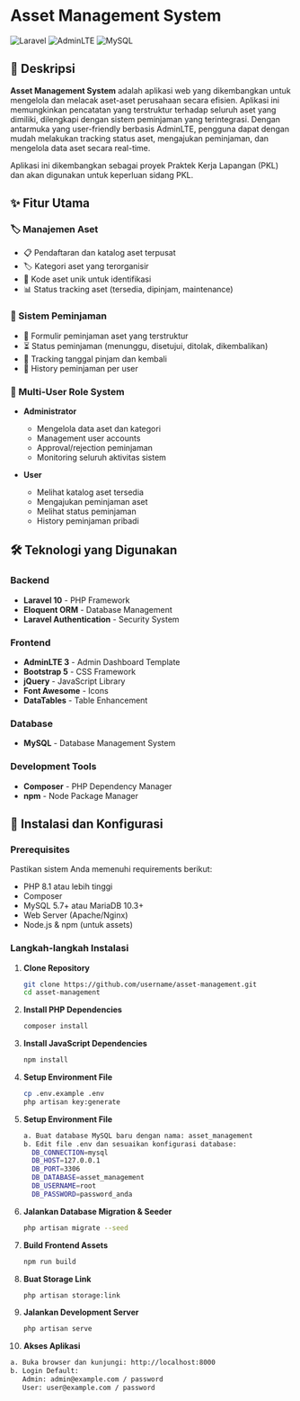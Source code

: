 # Asset Management System

![Laravel](https://img.shields.io/badge/Laravel-FF2D20?style=for-the-badge&logo=laravel&logoColor=white)
![AdminLTE](https://img.shields.io/badge/AdminLTE-3C8DBC?style=for-the-badge&logo=adminlte&logoColor=white)
![MySQL](https://img.shields.io/badge/MySQL-4479A1?style=for-the-badge&logo=mysql&logoColor=white)

## 📖 Deskripsi

**Asset Management System** adalah aplikasi web yang dikembangkan untuk mengelola dan melacak aset-aset perusahaan secara efisien. Aplikasi ini memungkinkan pencatatan yang terstruktur terhadap seluruh aset yang dimiliki, dilengkapi dengan sistem peminjaman yang terintegrasi. Dengan antarmuka yang user-friendly berbasis AdminLTE, pengguna dapat dengan mudah melakukan tracking status aset, mengajukan peminjaman, dan mengelola data aset secara real-time.

Aplikasi ini dikembangkan sebagai proyek Praktek Kerja Lapangan (PKL) dan akan digunakan untuk keperluan sidang PKL.

## ✨ Fitur Utama

### 🏷️ Manajemen Aset
- 📋 Pendaftaran dan katalog aset terpusat
- 🏷️ Kategori aset yang terorganisir
- 🔢 Kode aset unik untuk identifikasi
- 📊 Status tracking aset (tersedia, dipinjam, maintenance)

### 🔄 Sistem Peminjaman
- 📝 Formulir peminjaman aset yang terstruktur
- ⏳ Status peminjaman (menunggu, disetujui, ditolak, dikembalikan)
- 📅 Tracking tanggal pinjam dan kembali
- 👥 History peminjaman per user

### 👥 Multi-User Role System
- **Administrator**
  - Mengelola data aset dan kategori
  - Management user accounts
  - Approval/rejection peminjaman
  - Monitoring seluruh aktivitas sistem

- **User**
  - Melihat katalog aset tersedia
  - Mengajukan peminjaman aset
  - Melihat status peminjaman
  - History peminjaman pribadi

## 🛠 Teknologi yang Digunakan

### Backend
- **Laravel 10** - PHP Framework
- **Eloquent ORM** - Database Management
- **Laravel Authentication** - Security System

### Frontend
- **AdminLTE 3** - Admin Dashboard Template
- **Bootstrap 5** - CSS Framework
- **jQuery** - JavaScript Library
- **Font Awesome** - Icons
- **DataTables** - Table Enhancement

### Database
- **MySQL** - Database Management System

### Development Tools
- **Composer** - PHP Dependency Manager
- **npm** - Node Package Manager

## 🚀 Instalasi dan Konfigurasi

### Prerequisites
Pastikan sistem Anda memenuhi requirements berikut:
- PHP 8.1 atau lebih tinggi
- Composer
- MySQL 5.7+ atau MariaDB 10.3+
- Web Server (Apache/Nginx)
- Node.js & npm (untuk assets)

### Langkah-langkah Instalasi

1. **Clone Repository**
   ```bash
   git clone https://github.com/username/asset-management.git
   cd asset-management

2. **Install PHP Dependencies**
   ```bash
   composer install

3. **Install JavaScript Dependencies**
   ```bash
   npm install

4. **Setup Environment File**
   ```bash
   cp .env.example .env
   php artisan key:generate

5. **Setup Environment File**
   ```bash
   a. Buat database MySQL baru dengan nama: asset_management
   b. Edit file .env dan sesuaikan konfigurasi database:
     DB_CONNECTION=mysql
     DB_HOST=127.0.0.1
     DB_PORT=3306
     DB_DATABASE=asset_management
     DB_USERNAME=root
     DB_PASSWORD=password_anda

6. **Jalankan Database Migration & Seeder**
   ```bash
   php artisan migrate --seed

7. **Build Frontend Assets**
   ```bash
   npm run build

8. **Buat Storage Link**
   ```bash
   php artisan storage:link

9. **Jalankan Development Server**
   ```bash
   php artisan serve

10. **Akses Aplikasi**
   ```bash
   a. Buka browser dan kunjungi: http://localhost:8000
   b. Login Default:
      Admin: admin@example.com / password
      User: user@example.com / password

